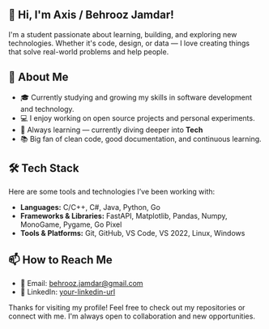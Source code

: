 ## 👋 Hi, I'm Axis / Behrooz Jamdar!

I'm a student passionate about learning, building, and exploring new technologies. Whether it's code, design, or data — I love creating things that solve real-world problems and help people.

## 🚀 About Me
- 🎓 Currently studying and growing my skills in software development and technology.
- 💻 I enjoy working on open source projects and personal experiments.
- 🌱 Always learning — currently diving deeper into **Tech**
- 📚 Big fan of clean code, good documentation, and continuous learning.

## 🛠️ Tech Stack
Here are some tools and technologies I’ve been working with:

- **Languages:** C/C++, C#, Java, Python, Go
- **Frameworks & Libraries:** FastAPI, Matplotlib, Pandas, Numpy, MonoGame, Pygame, Go Pixel
- **Tools & Platforms:** Git, GitHub, VS Code, VS 2022, Linux, Windows

## 📫 How to Reach Me
- 💌 Email: behrooz.jamdar@gmail.com
- 🧠 LinkedIn: [your-linkedin-url](https://www.linkedin.com/in/behrooz-jamdar-5212b9310/)


Thanks for visiting my profile! Feel free to check out my repositories or connect with me. I'm always open to collaboration and new opportunities.
